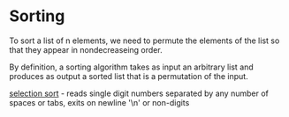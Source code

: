 # Sorting

To sort a list of n elements, we need to permute the elements of the list so that they appear in nondecreaseing order. 

By definition, a sorting algorithm takes as input an arbitrary list and produces as output a sorted list that is a permutation of the input.

[selection sort](selection_sort.c) - reads single digit numbers separated by any number of spaces or tabs, exits on newline '\n' or non-digits

